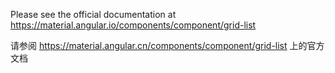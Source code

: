 Please see the official documentation at <https://material.angular.io/components/component/grid-list>

请参阅 <https://material.angular.cn/components/component/grid-list> 上的官方文档